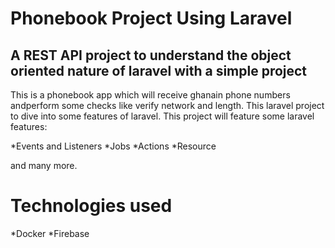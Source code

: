 # Phonebook Project Using Laravel

## A REST API project to understand the object oriented nature of laravel with a simple project

This is a phonebook app which will receive ghanain phone numbers andperform some checks like verify network and length. This laravel project to dive into some features of laravel. This project will feature some laravel features:

*Events and Listeners
*Jobs
*Actions
*Resource

and many more.

# Technologies used

*Docker
*Firebase
